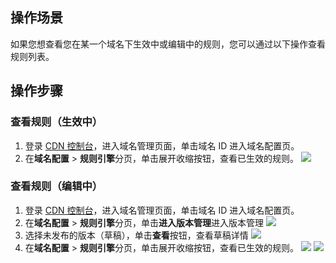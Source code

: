 ## 操作场景
如果您想查看您在某一个域名下生效中或编辑中的规则，您可以通过以下操作查看规则列表。

## 操作步骤
### 查看规则（生效中）
1. 登录 [CDN 控制台](https://console.cloud.tencent.com/cdn/domains)，进入域名管理页面，单击域名 ID 进入域名配置页。
2. 在**域名配置** > **规则引擎**分页，单击展开收缩按钮，查看已生效的规则。
![](https://qcloudimg.tencent-cloud.cn/raw/ca4fa93b69512fce808b593cb7b9432e.png)

### 查看规则（编辑中）
1. 登录 [CDN 控制台](https://console.cloud.tencent.com/cdn/domains)，进入域名管理页面，单击域名 ID 进入域名配置页。
2. 在**域名配置** > **规则引擎**分页，单击**进入版本管理**进入版本管理
![](https://qcloudimg.tencent-cloud.cn/raw/c447122662f82f4424a529386000dfcf.png)
3. 选择未发布的版本（草稿），单击**查看**按钮，查看草稿详情
![](https://qcloudimg.tencent-cloud.cn/raw/cf66244a4647f9b16eec08b0729b679b.png)
4. 在**域名配置** > **规则引擎**分页，单击展开收缩按钮，查看已生效的规则。
![](https://qcloudimg.tencent-cloud.cn/raw/e4ae93ac398e47d0ad254273dc4f8e8c.png)
![](https://qcloudimg.tencent-cloud.cn/raw/4547d85b9173e6419ddf2c07ae270b70.png)

